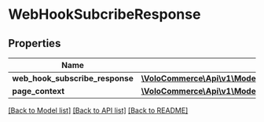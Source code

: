 # WebHookSubcribeResponse

## Properties
Name | Type | Description | Notes
------------ | ------------- | ------------- | -------------
**web_hook_subscribe_response** | [**\VoloCommerce\Api\v1\Model\WebHookSubscribeResponseBean**](WebHookSubscribeResponseBean.md) |  | [optional] 
**page_context** | [**\VoloCommerce\Api\v1\Model\PageContext**](PageContext.md) |  | [optional] 

[[Back to Model list]](../README.md#documentation-for-models) [[Back to API list]](../README.md#documentation-for-api-endpoints) [[Back to README]](../README.md)



